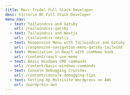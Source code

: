 ```yaml
---
title: Marc Trudel Full Stack Developer
desc: Victoria BC Full Stack Developer
menu_nav:
  - text: Tailwindcss and Gatsby
    url: /tailwindcss-gatsby
  - text: Tailwindcss and Nextjs
    url: /tailwindcss-nextjs
  - text: Responsive Menu with Tailwindcss and Gatsby
    url: /responsive-navigation-menu-gatsby-tailwind
  - text: Memoization in React with useMemo hook
    url: /content/react-use-memo
  - text: Basic Windows CMD commands
    url: /content/basic-windows-commands
  - text: Console Debugging Crutches
    url: /content/console-debugging-tips 
  - text: Setting Up Multisite Wordpress on AWS
    url: /wordpress-aws
---
```


